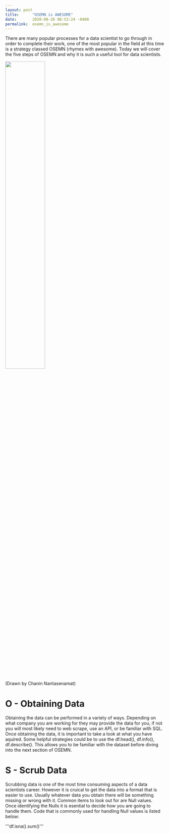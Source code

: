 ```yaml
---
layout: post
title:      "OSEMN is AWESOME"
date:       2020-08-26 08:53:24 -0400
permalink:  osemn_is_awesome
---
```



There are many popular processes for a data scientist to go through in order to complete their work, one of the most popular in the field at this time is a strategy classed OSEMN (rhymes with awesome).  Today we will cover the five steps of OSEMN and why it is such a useful tool for data scientists. 


<img src = 'https://miro.medium.com/max/1705/1*Q7VCgPKQAI7XVKEvU4fxXA@2x.jpeg' width = '50%'> 

(Drawn by Chanin Nantasenamat)
# O - Obtaining Data
Obtaining the data can be performed in a variety of ways. Depending on what company you are working for they may provide the data for you, if not you will most likely need to web scrape, use an API, or be familiar with SQL. Once obtaining the data, it is important to take a look at what you have aquired. Some helpful strategies could be to use the df.head(), df.info(), df.describe(). This allows you to be familiar with the dataset before diving into the next section of OSEMN.

# S - Scrub Data
Scrubbing data is one of the most time consuming aspects of a data scientists career. However it is cruical to get the data into a format that is easier to use. Usually whatever data you obtain there will be something missing or wrong with it. Common items to look out for are Null values. Once identifying the Nulls it is esential to decide how you are going to handle them. Code that is commonly used for handling Null values is listed below:

'''df.isna().sum()'''
